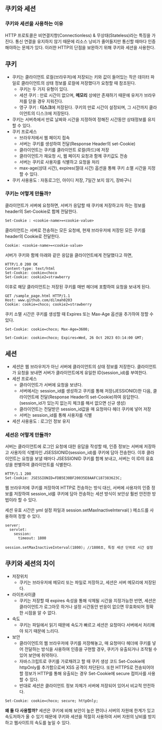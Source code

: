 ## 쿠키와 세션

### 쿠키와 세션을 사용하는 이유

HTTP 프로토콜은 비연결지향(Connectionless) & 무상태(Stateless)라는 특징을 가진다. 통신 연결을 유지하지 않기 때문에 리소스 낭비가 줄어들지만 통신할 때마다 인증해야하는 문제가 있다. 이러한 HTTP의 단점을 보완하기 위해 쿠키와 세션을 사용한다.

## 쿠키

- 쿠키는 클라이언트 로컬(브라우저)에 저장되는 키와 값이 들어있는 작은 데이터 파일로 클라이언트의 상태 정보를 로컬에 저장했다가 요청할 때 참조된다.
  - 쿠키는 두 가지 유형이 있다.
  - 세션 쿠키 : 만료 시간이 없으며, **메모리** 상에만 존재하기 때문에 유저가 브라우저를 닫을 경우 지워진다.
  - 영구 쿠키 : **디스크**에 저장된다. 쿠키의 만료 시간이 설정되며, 그 시간까지 클라이언트의 디스크에 저장된다.
- 쿠키는 서버측에서 만료 날짜와 시간을 지정하여 정해진 시간동안 상태정보를 유지할 수 있다.
- 쿠키 프로세스
  - 브라우저에서 웹 페이지 접속
  - 서버는 쿠키를 생성하여 전달(Response Header의 set-Cookie)
  - 클라이언트는 쿠키를 클라이언트 로컬(하드)에 저장
  - 클라이언트가 재요청 시, 웹 페이지 요청과 함께 쿠키값도 전송
  - 서버는 쿠키로 사용자를 식별하고 요청을 처리
  - max-age(상대 시간), expires(절대 시간) 옵션을 통해 쿠키 소멸 시간을 지정할 수 있다.
- 쿠키 사용용도 : 자동로그인, 아이디 저장, 7일간 보지 않기, 장바구니 

### 쿠키는 어떻게 만들까?

클라이언트가 서버에 요청하면, 서버가 응답할 때 쿠키에 저장하고자 하는 정보를 header의 Set-Cookie로 함께 전달한다.

```
Set-Cookie : <cookie-name>=<cookie-value>
```

클라이언트는 서버로 전송하는 모든 요청에, 현재 브라우저에 저장된 모든 쿠키를 header의 Cookie로 전달한다.

```
Cookie: <cookie-name>=<cookie-value>
```

서버가 쿠키와 함께 아래와 같은 응답을 클라이언트에게 전달했다고 하면,

```
HTTP/1.0 200 OK
Content-type: text/html
Set-Cookie: cookie=choco
Set-Cookie: cookie2=strawberry
```

이후로 해당 클라이언트는 저장된 쿠키를 매번 헤더에 포함하여 요청을 보내게 된다.

```
GET /sample_page.html HTTP/1.1
Host: www.github.com/dilmah0203
Cookie: cookie=choco; cookie2=strawberry
```

쿠키 소멸 시간은 쿠키를 생성할 때 Expires 또는 Max-Age 옵션을 추가하여 정할 수 있다.

```
Set-Cookie: cookie=choco; Max-Age=3600;
```

```
Set-Cookie: cookie=choco; Expires=Wed, 26 Oct 2023 03:14:00 GMT;
```

## 세션

- 세션은 웹 브라우저가 아닌 서버에 클라이언트의 상태 정보를 저장한다. 클라이언트가 요청을 보내면 서버가 클라이언트에게 유일한 ID(session_id)를 부여한다.
- 세션 프로세스
  - 클라이언트가 서버에 요청을 보낸다.
  - 서버에서는 session_id를 생성하고 쿠키를 통해 저장(JESSIONID)한 다음, 클라이언트에 전달(Response Header의 set-Cookie)하여 응답한다. (session_id가 있는지 없는지 체크를 해서 없으면 신규 생성)
  - 클라이언트는 전달받은 session_id값을 매 요청마다 헤더 쿠키에 넣어 저장
  - 서버는 session_id를 통해 사용자를 식별
- 세션 사용용도 : 로그인 정보 유지

### 세션은 어떻게 만들까?

서버는 클라이언트에 로그인 요청에 대한 응답을 작성할 때, 인증 정보는 서버에 저장하고 사용자의 식별자인 JSESSIONID(session_id)를 쿠키에 담아 전송한다. 이후 클라이언트는 요청을 보낼 때마다 JSESSIONID 쿠키를 함께 보내고, 서버는 이 ID의 유효성을 판별하여 클라이언트를 식별한다.

```
HTTP/1.1 200
Set-Cookie: JSESSIONID=FDB5E30BF20035E8AAFC187383623C;
```

웹 브라우저에 쿠키를 저장하여 HTTP로 전송하는 방식 대신, 서버에 사용자의 인증 정보를 저장하여 session_id를 쿠키에 담아 전송하는 세션 방식이 보안상 훨씬 안전한 방법이라 할 수 있다.

세션 유효 시간은 yml 설정 파일과 session.setMaxInactiveInterval( ) 메소드를 사용하여 정할 수 있다.

```
server:
  servlet:
    session:
      timeout: 1800
```

```
session.setMaxInactiveInterval(1800); //1800초, 특정 세션 단위로 시간 설정
```

## 쿠키와 세션의 차이
  
- 저장위치
  - 쿠키는 브라우저에 메모리 또는 파일로 저장하고, 세션은 서버 메모리에 저장된다.
- 라이프사이클
  - 쿠키는 저장할 때 expires 속성을 통해 삭제될 시간을 지정가능한 반면, 세션은 클라이언트가 로그아웃 하거나 설정 시간동안 반응이 없으면 무효화되어 정확한 시점을 알 수 없다.
- 속도
  - 쿠키는 파일에서 읽기 때문에 속도가 빠르고 세션은 요청마다 서버에서 처리해야 되기 때문에 느리다.
- 보안
  - 클라이언트의 웹 브라우저에 쿠키를 저장해놓고, 매 요청마다 헤더에 쿠키를 넣어 전달하는 방식을 사용하여 인증을 구현할 경우, 쿠키가 유출되거나 조작될 수 있어 보안에 취약하다.
  - 자바스크립트로 쿠키를 가로채려고 할 때 쿠키 생성 코드 Set-Cookie에 httpOnly를 추가함으로써 XSS 공격이 차단된다. 또한 HTTPS로 전송되어야 할 정보가 HTTP를 통해 유출되는 경우 Set-Cookie에 secure 접미사를 사용할 수 있다.
  - 반대로 세션은 클라이언트 정보 자체가 서버에 저장되어 있어서 비교적 안전하다.
 
```
Set-Cookie: cookie=choco; secure; httpOnly;
```

**왜 둘 다 사용할까?**
세션은 쿠키에 비해 보안이 높은 편이나 서버의 자원에 한계가 있고 속도저하가 올 수 있기 때문에 쿠키와 세션을 적절히 사용하여 서버 자원의 낭비를 방지하고 웹사이트의 속도를 높일 수 있다.
